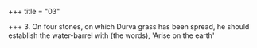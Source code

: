 +++
title = "03"

+++
3. On four stones, on which Dūrvā grass has been spread, he should establish the water-barrel with (the words), 'Arise on the earth'
